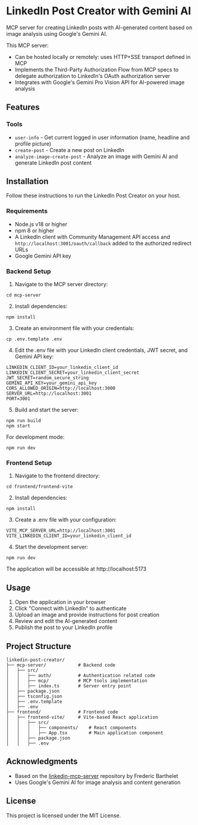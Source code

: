 # LinkedIn Post Creator with Gemini AI

MCP server for creating LinkedIn posts with AI-generated content based on image analysis using Google's Gemini AI.

This MCP server:
* Can be hosted locally or remotely: uses HTTP+SSE transport defined in MCP
* Implements the Third-Party Authorization Flow from MCP specs to delegate authorization to LinkedIn's OAuth authorization server
* Integrates with Google's Gemini Pro Vision API for AI-powered image analysis

## Features

### Tools

* `user-info` - Get current logged in user information (name, headline and profile picture)
* `create-post` - Create a new post on LinkedIn
* `analyze-image-create-post` - Analyze an image with Gemini AI and generate LinkedIn post content

## Installation

Follow these instructions to run the LinkedIn Post Creator on your host.

### Requirements

* Node.js v18 or higher
* npm 8 or higher
* A LinkedIn client with Community Management API access and `http://localhost:3001/oauth/callback` added to the authorized redirect URLs
* Google Gemini API key

### Backend Setup

1. Navigate to the MCP server directory:
```
cd mcp-server
```

2. Install dependencies:
```
npm install
```

3. Create an environment file with your credentials:
```
cp .env.template .env
```

4. Edit the .env file with your LinkedIn client credentials, JWT secret, and Gemini API key:
```
LINKEDIN_CLIENT_ID=your_linkedin_client_id
LINKEDIN_CLIENT_SECRET=your_linkedin_client_secret
JWT_SECRET=random_secure_string
GEMINI_API_KEY=your_gemini_api_key
CORS_ALLOWED_ORIGIN=http://localhost:3000
SERVER_URL=http://localhost:3001
PORT=3001
```

5. Build and start the server:
```
npm run build
npm start
```

For development mode:
```
npm run dev
```

### Frontend Setup

1. Navigate to the frontend directory:
```
cd frontend/frontend-vite
```

2. Install dependencies:
```
npm install
```

3. Create a .env file with your configuration:
```
VITE_MCP_SERVER_URL=http://localhost:3001
VITE_LINKEDIN_CLIENT_ID=your_linkedin_client_id
```

4. Start the development server:
```
npm run dev
```

The application will be accessible at http://localhost:5173

## Usage

1. Open the application in your browser
2. Click "Connect with LinkedIn" to authenticate
3. Upload an image and provide instructions for post creation
4. Review and edit the AI-generated content
5. Publish the post to your LinkedIn profile

## Project Structure

```
linkedin-post-creator/
├── mcp-server/            # Backend code
│   ├── src/
│   │   ├── auth/          # Authentication related code
│   │   ├── mcp/           # MCP tools implementation
│   │   ├── index.ts       # Server entry point
│   ├── package.json
│   ├── tsconfig.json
│   ├── .env.template
│   ├── .env
├── frontend/              # Frontend code
│   ├── frontend-vite/     # Vite-based React application
│   │   ├── src/
│   │   │   ├── components/    # React components
│   │   │   ├── App.tsx        # Main application component
│   │   ├── package.json
│   │   ├── .env
```

## Acknowledgments

* Based on the [linkedin-mcp-server](https://github.com/fredericbarthelet/linkedin-mcp-server) repository by Frederic Barthelet
* Uses Google's Gemini AI for image analysis and content generation

## License

This project is licensed under the MIT License. 